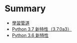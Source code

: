 # Summary

* [學習管道](README.md)
* [Python 3.7 新特性（3.7.0a3）](python-37-xin-te-xing-ff08-3-7-0a3.md)
* [Python 3.6 新特性](python-36-xin-te-xing.md)

